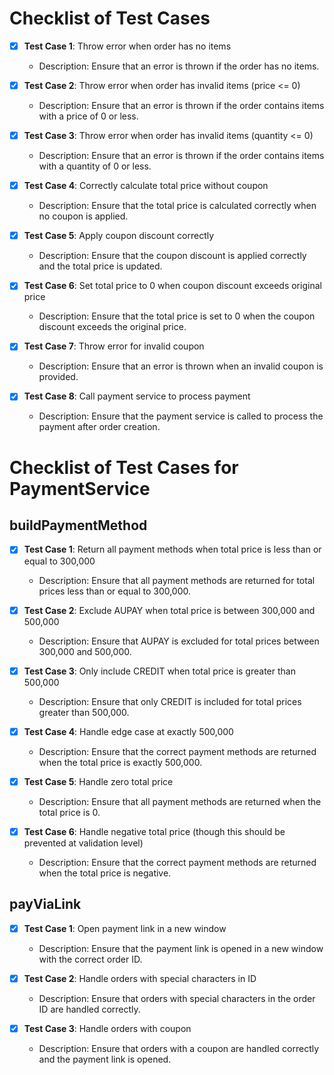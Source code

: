 # Checklist of Test Cases

- [x] **Test Case 1**: Throw error when order has no items
  - Description: Ensure that an error is thrown if the order has no items.
  
- [x] **Test Case 2**: Throw error when order has invalid items (price <= 0)
  - Description: Ensure that an error is thrown if the order contains items with a price of 0 or less.

- [x] **Test Case 3**: Throw error when order has invalid items (quantity <= 0)
  - Description: Ensure that an error is thrown if the order contains items with a quantity of 0 or less.

- [x] **Test Case 4**: Correctly calculate total price without coupon
  - Description: Ensure that the total price is calculated correctly when no coupon is applied.

- [x] **Test Case 5**: Apply coupon discount correctly
  - Description: Ensure that the coupon discount is applied correctly and the total price is updated.

- [x] **Test Case 6**: Set total price to 0 when coupon discount exceeds original price
  - Description: Ensure that the total price is set to 0 when the coupon discount exceeds the original price.

- [x] **Test Case 7**: Throw error for invalid coupon
  - Description: Ensure that an error is thrown when an invalid coupon is provided.

- [x] **Test Case 8**: Call payment service to process payment
  - Description: Ensure that the payment service is called to process the payment after order creation.

# Checklist of Test Cases for PaymentService

## buildPaymentMethod
- [x] **Test Case 1**: Return all payment methods when total price is less than or equal to 300,000
  - Description: Ensure that all payment methods are returned for total prices less than or equal to 300,000.
  
- [x] **Test Case 2**: Exclude AUPAY when total price is between 300,000 and 500,000
  - Description: Ensure that AUPAY is excluded for total prices between 300,000 and 500,000.

- [x] **Test Case 3**: Only include CREDIT when total price is greater than 500,000
  - Description: Ensure that only CREDIT is included for total prices greater than 500,000.

- [x] **Test Case 4**: Handle edge case at exactly 500,000
  - Description: Ensure that the correct payment methods are returned when the total price is exactly 500,000.

- [x] **Test Case 5**: Handle zero total price
  - Description: Ensure that all payment methods are returned when the total price is 0.

- [x] **Test Case 6**: Handle negative total price (though this should be prevented at validation level)
  - Description: Ensure that the correct payment methods are returned when the total price is negative.

## payViaLink
- [x] **Test Case 1**: Open payment link in a new window
  - Description: Ensure that the payment link is opened in a new window with the correct order ID.

- [x] **Test Case 2**: Handle orders with special characters in ID
  - Description: Ensure that orders with special characters in the order ID are handled correctly.

- [x] **Test Case 3**: Handle orders with coupon
  - Description: Ensure that orders with a coupon are handled correctly and the payment link is opened.
